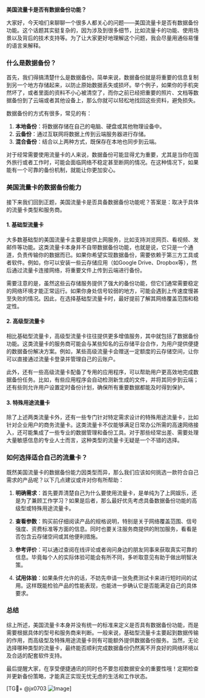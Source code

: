 **美国流量卡是否有数据备份功能？**

大家好，今天咱们来聊聊一个很多人都关心的问题——美国流量卡是否有数据备份功能。这个话题其实挺复杂的，因为涉及到很多细节，比如流量卡的功能、使用场景以及背后的技术支持等。为了让大家更好地理解这个问题，我会尽量用通俗易懂的语言来解释。

### 什么是数据备份？

首先，我们得搞清楚什么是数据备份。简单来说，数据备份就是将重要的信息复制到另一个地方存储起来，以防止原始数据丢失或损坏。举个例子，如果你的手机突然坏了，或者里面的资料不小心被清空了，而你之前已经把重要的照片、文档等数据备份到了云端或者其他设备上，那么你就可以轻松地找回这些资料，避免损失。

数据备份的方式有很多，常见的有：

1. **本地备份**：将数据存储在自己的电脑、硬盘或其他物理设备中。
2. **云备份**：通过互联网将数据上传到云端服务器进行存储。
3. **混合备份**：结合以上两种方式，既保存在本地也同步到云端。

对于经常需要使用流量卡的人来说，数据备份可能显得尤为重要，尤其是当你在国外旅行或者工作时，可能会面临网络不稳定甚至断网的情况。在这种情况下，如果能有一个可靠的备份机制，就能让你更加安心。

### 美国流量卡的数据备份能力

接下来我们回到正题，美国流量卡是否具备数据备份功能呢？答案是：取决于具体的流量卡类型和服务商。

#### 1. 基础型流量卡

大多数基础型的美国流量卡主要是提供上网服务，比如支持浏览网页、看视频、发邮件等功能。这类流量卡本身并不自带数据备份功能，也就是说，它只是一个通道，负责传输你的数据而已。如果你希望实现数据备份，需要依赖于第三方工具或者软件。例如，你可以安装一些云存储应用（如Google Drive、Dropbox等），然后通过流量卡连接网络，将重要文件上传到云端进行备份。

需要注意的是，虽然这些云存储服务提供了强大的备份功能，但它们通常需要稳定的网络环境才能正常运行。如果你身处信号较弱的地方，可能会遇到上传速度慢甚至失败的情况。因此，在选择基础型流量卡时，最好提前了解其网络覆盖范围和稳定性。

#### 2. 高级型流量卡

相比基础型流量卡，高级型流量卡往往提供更多增值服务，其中就包括了数据备份功能。这类流量卡的服务商可能会与某些知名的云存储平台合作，为用户提供便捷的数据备份解决方案。例如，某些高级流量卡会赠送一定额度的云存储空间，让你可以直接通过流量卡登录并管理自己的云账户。

此外，还有一些高级流量卡配备了专用的应用程序，可以帮助用户更高效地完成数据备份任务。比如，有些应用程序会自动检测新生成的文件，并将其同步到云端；还有些则允许用户设置定时备份计划，确保所有重要数据都能及时得到保护。

#### 3. 特殊用途流量卡

除了上述两类流量卡外，还有一些专门针对特定需求设计的特殊用途流量卡，比如针对企业用户的商务流量卡。这类流量卡不仅能够满足日常办公所需的高速网络接入，还可能集成了一些专业的数据管理和备份工具。对于那些经常出差、需要处理大量敏感信息的专业人士而言，这种类型的流量卡无疑是一个不错的选择。

### 如何选择适合自己的流量卡？

既然美国流量卡的数据备份能力因类型而异，那么我们应该如何挑选一款符合自己需求的产品呢？以下几点建议或许对你有所帮助：

1. **明确需求**：首先要弄清楚自己为什么要使用流量卡，是单纯为了上网娱乐，还是为了兼顾工作学习？如果是后者，那么最好优先考虑具备数据备份功能的高级型或特殊用途流量卡。

2. **查看参数**：购买前仔细阅读产品的规格说明，特别是关于网络覆盖范围、信号强度、资费标准等方面的信息。同时也要关注服务商提供的附加服务，看看是否包含云存储空间或其他便利措施。

3. **参考评价**：可以通过查阅在线评论或者询问身边的朋友同事来获取真实可靠的信息。毕竟每个人的实际体验可能会有所不同，多听取意见有助于做出明智决策。

4. **试用体验**：如果条件允许的话，不妨先申请一张免费测试卡来进行短时间的试用。这样既能检验产品的性能表现，也能进一步确认它是否能满足自己的具体要求。

### 总结

综上所述，美国流量卡本身并没有统一的标准来定义是否具有数据备份功能，而是需要根据具体的型号和服务商来判断。一般来说，基础型流量卡主要起到数据传输的作用，而高级型及特殊用途流量卡则有可能额外提供数据备份服务。当然，无论选择哪种类型的流量卡，最终能否顺利完成数据备份仍然离不开良好的网络环境以及合适的配套软件支持。

最后提醒大家，在享受便捷通讯的同时也不要忽视数据安全的重要性哦！定期检查并更新备份策略，才能真正实现无忧无虑的生活和工作状态。

[TG💪+ @jx0703 ![Image](https://github.com/user-attachments/assets/dbca1d08-cadb-493c-b0ec-ad6f7a83f270)]